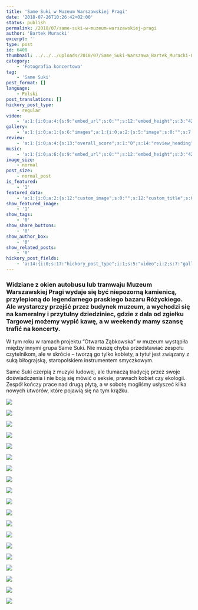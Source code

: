 ```yaml
---
title: 'Same Suki w Muzeum Warszawskiej Pragi'
date: '2018-07-26T10:26:42+02:00'
status: publish
permalink: /2018/07/same-suki-w-muzeum-warszawskiej-pragi
author: 'Bartek Muracki'
excerpt: ''
type: post
id: 6408
thumbnail: ../../../uploads/2018/07/Same_Suki-Warszawa_Bartek_Muracki-008-5561.jpg
category:
    - 'Fotografia koncertowa'
tag:
    - 'Same Suki'
post_format: []
language:
    - Polski
post_translations: []
hickory_post_type:
    - regular
video:
    - 'a:1:{i:0;a:4:{s:9:"embed_url";s:0:"";s:12:"embed_height";s:3:"420";s:15:"self_hosted_url";s:0:"";s:18:"self_hosted_height";s:3:"420";}}'
gallery:
    - 'a:1:{i:0;a:1:{s:6:"images";a:1:{i:0;a:2:{s:5:"image";s:0:"";s:7:"caption";s:0:"";}}}}'
review:
    - 'a:1:{i:0;a:4:{s:13:"overall_score";s:1:"0";s:14:"review_heading";s:0:"";s:12:"summary_text";s:0:"";s:8:"criteria";a:1:{i:0;a:2:{s:4:"name";s:0:"";s:5:"score";s:1:"0";}}}}'
music:
    - 'a:1:{i:0;a:6:{s:9:"embed_url";s:0:"";s:12:"embed_height";s:3:"420";s:16:"soundcloud_embed";s:0:"";s:33:"soundcloud_include_featured_image";s:1:"0";s:13:"spotify_embed";s:0:"";s:30:"spotify_include_featured_image";s:1:"0";}}'
image_size:
    - normal
post_size:
    - normal_post
is_featured:
    - '1'
featured_data:
    - 'a:1:{i:0;a:2:{s:12:"custom_image";s:0:"";s:12:"custom_title";s:0:"";}}'
show_featured_image:
    - '1'
show_tags:
    - '0'
show_share_buttons:
    - '0'
show_author_box:
    - '0'
show_related_posts:
    - '0'
hickory_post_fields:
    - 'a:14:{i:0;s:17:"hickory_post_type";i:1;s:5:"video";i:2;s:7:"gallery";i:3;s:6:"review";i:4;s:5:"music";i:5;s:10:"image_size";i:6;s:9:"post_size";i:7;s:11:"is_featured";i:8;s:13:"featured_data";i:9;s:19:"show_featured_image";i:10;s:9:"show_tags";i:11;s:18:"show_share_buttons";i:12;s:15:"show_author_box";i:13;s:18:"show_related_posts";}'
---
```

### Widziane z okien autobusu lub tramwaju Muzeum Warszawskiej Pragi wydaje się być niepozorną kamienicą, przylepioną do legendarnego praskiego bazaru Różyckiego. Ale wystarczy<span class="Apple-converted-space"> </span>przejść przez budynek muzeum, a wychodzi się na kameralny i przytulny dziedziniec, gdzie z dala od zgiełku Targowej możemy wypić kawę, a w weekendy mamy szansę trafić na koncerty.

W tym roku w ramach projektu “Otwarta Ząbkowska” w muzeum wystąpiła między innymi grupa Same Suki. Nie muszę chyba przedstawiać zespołu czytelnikom, ale w skrócie – tworzą go tylko kobiety, a tytuł jest związany z suką biłograjską, staropolskiem instrumentem smyczkowym.

Same Suki czerpią z muzyki ludowej, ale tłumaczą tradycję przez swoje doświadczenia i nie boją się mówić o seksie, prawach kobiet czy ekologii. Zespół kończy prace nad drugą płytą, a w sobotę mogliśmy usłyszeć kilka nowych utworów, które pojawią się na tym krążku.<span class="Apple-converted-space"> </span>

![](../../../uploads/2018/07/Same_Suki-Warszawa_Bartek_Muracki-001-5761.jpg)

![](../../../uploads/2018/07/Same_Suki-Warszawa_Bartek_Muracki-002-5632.jpg)

![](../../../uploads/2018/07/Same_Suki-Warszawa_Bartek_Muracki-003-5677.jpg)

![](../../../uploads/2018/07/Same_Suki-Warszawa_Bartek_Muracki-004-5440.jpg)

![](../../../uploads/2018/07/Same_Suki-Warszawa_Bartek_Muracki-005-5788.jpg)

![](../../../uploads/2018/07/Same_Suki-Warszawa_Bartek_Muracki-006-5459.jpg)

![](../../../uploads/2018/07/Same_Suki-Warszawa_Bartek_Muracki-007-6273.jpg)

![](../../../uploads/2018/07/Same_Suki-Warszawa_Bartek_Muracki-008-5561.jpg)

![](../../../uploads/2018/07/Same_Suki-Warszawa_Bartek_Muracki-009-5628.jpg)

![](../../../uploads/2018/07/Same_Suki-Warszawa_Bartek_Muracki-010-5574.jpg)

![](../../../uploads/2018/07/Same_Suki-Warszawa_Bartek_Muracki-011-5692.jpg)

![](../../../uploads/2018/07/Same_Suki-Warszawa_Bartek_Muracki-012-5753.jpg)

![](../../../uploads/2018/07/Same_Suki-Warszawa_Bartek_Muracki-013-6192.jpg)

![](../../../uploads/2018/07/Same_Suki-Warszawa_Bartek_Muracki-014-6122.jpg)

![](../../../uploads/2018/07/Same_Suki-Warszawa_Bartek_Muracki-015-5807.jpg)

![](../../../uploads/2018/07/Same_Suki-Warszawa_Bartek_Muracki-016-2.jpg)

![](../../../uploads/2018/07/Same_Suki-Warszawa_Bartek_Muracki-017-6147.jpg)

![](../../../uploads/2018/07/Same_Suki-Warszawa_Bartek_Muracki-018-6243.jpg)

![](../../../uploads/2018/07/Same_Suki-Warszawa_Bartek_Muracki-019-6245.jpg)